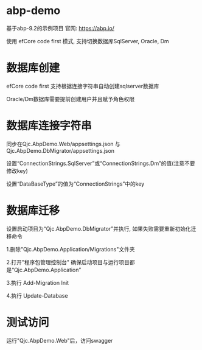 # abp-demo
基于abp-9.2的示例项目 官网: https://abp.io/

使用 efCore code first 模式, 支持切换数据库SqlServer, Oracle, Dm

# 数据库创建
efCore code first 支持根据连接字符串自动创建sqlserver数据库

Oracle/Dm数据库需要提前创建用户并且赋予角色权限

# 数据库连接字符串
同步在Qjc.AbpDemo.Web/appsettings.json 与 Qjc.AbpDemo.DbMigrator/appsettings.json

设置“ConnectionStrings.SqlServer”或“ConnectionStrings.Dm”的值(注意不要修改key)

设置“DataBaseType”的值为“ConnectionStrings”中的key

# 数据库迁移
设置启动项目为“Qjc.AbpDemo.DbMigrator”并执行, 如果失败需要重新初始化迁移命令

1.删除"Qjc.AbpDemo.Application/Migrations"文件夹

2.打开"程序包管理控制台" 确保启动项目与运行项目都是“Qjc.AbpDemo.Application”

3.执行 Add-Migration Init

4.执行 Update-Database

# 测试访问
运行"Qjc.AbpDemo.Web"后，访问swagger
